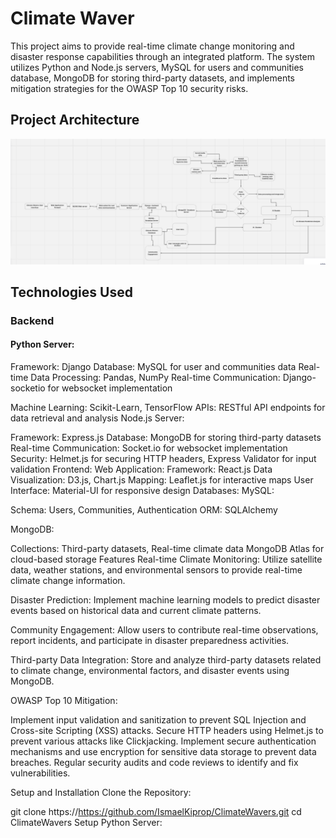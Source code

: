 # Climate Waver

This project aims to provide real-time climate change monitoring and disaster response capabilities through an integrated platform. The system utilizes Python and Node.js servers, MySQL for users and communities database, MongoDB for storing third-party datasets, and implements mitigation strategies for the OWASP Top 10 security risks.

 ## Project Architecture
![Architecture](images/climate.png)

## Technologies Used

### Backend

#### Python Server:

Framework: Django
Database: MySQL for user and communities data
Real-time Data Processing: Pandas, NumPy
Real-time Communication: Django-socketio for websocket implementation

Machine Learning: Scikit-Learn, TensorFlow
APIs: RESTful API endpoints for data retrieval and analysis
Node.js Server:

Framework: Express.js
Database: MongoDB for storing third-party datasets
Real-time Communication: Socket.io for websocket implementation
Security: Helmet.js for securing HTTP headers, Express Validator for input validation
Frontend:
Web Application:
Framework: React.js
Data Visualization: D3.js, Chart.js
Mapping: Leaflet.js for interactive maps
User Interface: Material-UI for responsive design
Databases:
MySQL:



Schema: Users, Communities, Authentication
ORM: SQLAlchemy

MongoDB:

Collections: Third-party datasets, Real-time climate data
MongoDB Atlas for cloud-based storage
Features
Real-time Climate Monitoring: Utilize satellite data, weather stations, and environmental sensors to provide real-time climate change information.

Disaster Prediction: Implement machine learning models to predict disaster events based on historical data and current climate patterns.

Community Engagement: Allow users to contribute real-time observations, report incidents, and participate in disaster preparedness activities.

Third-party Data Integration: Store and analyze third-party datasets related to climate change, environmental factors, and disaster events using MongoDB.

OWASP Top 10 Mitigation:

Implement input validation and sanitization to prevent SQL Injection and Cross-site Scripting (XSS) attacks.
Secure HTTP headers using Helmet.js to prevent various attacks like Clickjacking.
Implement secure authentication mechanisms and use encryption for sensitive data storage to prevent data breaches.
Regular security audits and code reviews to identify and fix vulnerabilities.

Setup and Installation
Clone the Repository:

git clone https://https://github.com/IsmaelKiprop/ClimateWavers.git
cd ClimateWavers
Setup Python Server:
